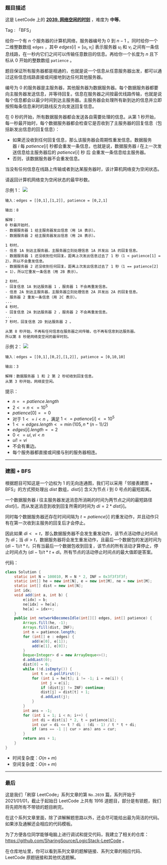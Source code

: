 ### 题目描述

这是 LeetCode 上的 **[2039. 网络空闲的时刻](https://leetcode-cn.com/problems/the-time-when-the-network-becomes-idle/solution/by-ac_oier-5txs/)** ，难度为 **中等**。

Tag : 「BFS」



给你一个有 $n$ 个服务器的计算机网络，服务器编号为 $0$ 到 $n - 1$ 。同时给你一个二维整数数组 `edges` ，其中 $edges[i] = [u_i, v_i]$ 表示服务器 $u_i$ 和 $v_i$ 之间有一条信息线路，在一秒内它们之间可以传输任意数目的信息。再给你一个长度为 $n$ 且下标从 $0$ 开始的整数数组 `patience` 。

题目保证所有服务器都是相通的，也就是说一个信息从任意服务器出发，都可以通过这些信息线路直接或间接地到达任何其他服务器。

编号为 $0$ 的服务器是主服务器，其他服务器为数据服务器。每个数据服务器都要向主服务器发送信息，并等待回复。信息在服务器之间按最优线路传输，也就是说每个信息都会以最少时间到达主服务器。主服务器会处理所有新到达的信息并立即按照每条信息来时的路线反方向发送回复信息。

在 $0$ 秒的开始，所有数据服务器都会发送各自需要处理的信息。从第 $1$ 秒开始，每一秒最开始时，每个数据服务器都会检查它是否收到了主服务器的回复信息（包括新发出信息的回复信息）：

* 如果还没收到任何回复信息，那么该服务器会周期性重发信息。数据服务器 $i$ 每 $patience[i]$ 秒都会重发一条信息，也就是说，数据服务器 $i$ 在上一次发送信息给主服务器后的 $patience[i]$ 秒 后 会重发一条信息给主服务器。
* 否则，该数据服务器不会重发信息。

当没有任何信息在线路上传输或者到达某服务器时，该计算机网络变为空闲状态。

请返回计算机网络变为空闲状态的最早秒数。

示例 1：
![](https://assets.leetcode.com/uploads/2021/09/22/quiet-place-example1.png)
```
输入：edges = [[0,1],[1,2]], patience = [0,2,1]

输出：8

解释：
0 秒最开始时，
- 数据服务器 1 给主服务器发出信息（用 1A 表示）。
- 数据服务器 2 给主服务器发出信息（用 2A 表示）。

1 秒时，
- 信息 1A 到达主服务器，主服务器立刻处理信息 1A 并发出 1A 的回复信息。
- 数据服务器 1 还没收到任何回复。距离上次发出信息过去了 1 秒（1 < patience[1] = 2），所以不会重发信息。
- 数据服务器 2 还没收到任何回复。距离上次发出信息过去了 1 秒（1 == patience[2] = 1），所以它重发一条信息（用 2B 表示）。

2 秒时，
- 回复信息 1A 到达服务器 1 ，服务器 1 不会再重发信息。
- 信息 2A 到达主服务器，主服务器立刻处理信息 2A 并发出 2A 的回复信息。
- 服务器 2 重发一条信息（用 2C 表示）。
...
4 秒时，
- 回复信息 2A 到达服务器 2 ，服务器 2 不会再重发信息。
...
7 秒时，回复信息 2D 到达服务器 2 。

从第 8 秒开始，不再有任何信息在服务器之间传输，也不再有信息到达服务器。
所以第 8 秒是网络变空闲的最早时刻。
```
示例 2：
![](https://assets.leetcode.com/uploads/2021/09/04/network_a_quiet_place_2.png)
```
输入：edges = [[0,1],[0,2],[1,2]], patience = [0,10,10]

输出：3

解释：数据服务器 1 和 2 第 2 秒初收到回复信息。
从第 3 秒开始，网络变空闲。
```

提示：
* $n == patience.length$
* $2 <= n <= 10^5$
* $patience[0] == 0$
* 对于 $1 <= i < n$ ，满足 $1 <= patience[i] <= 10^5$
* $1 <= edges.length <= \min(105, n * (n - 1) / 2)$
* $edges[i].length == 2$
* $0 <= ui, vi < n$
* $ui != vi$
* 不会有重边。
* 每个服务器都直接或间接与别的服务器相连。

---

### 建图 + BFS

根据题目可知这是一个边权为 $1$ 的无向连通图，我们可以采用「邻接表建图 + BFS」的方式预处理出 $dist$ 数组，$dist[i]$ 含义为节点 $i$ 到 $0$ 号点的最短距离。

一个数据服务器 $i$ 往主服务器发送消息所消耗的时间为两节点之间的最短路径 $dist[i]$，而从发送消息到收到回复所需的时间为 $di = 2 * dist[i]$。

同时每个数据服务器还存在时间间隔为 $t = patience[i]$ 的重发动作，并且动作只有在第一次收到主服务的回复后才会停止。

因此如果 $di <= t$，那么数据服务器不会发生重发动作，该节点活动停止时间点为 $di$；当 $di > t$，数据服务器将会发生重发动作，且最后一个数据包的发送时间为 $(di - 1) / t * t$，只有当最后一个数据包收到回复，该节点的所有活动才算停止，停止时间点为 $(di - 1) / t * t + di$。所有节点的活动停止时间点的最大值即是答案。

代码：
```Java
class Solution {
    static int N = 100010, M = N * 2, INF = 0x3f3f3f3f;
    static int[] he = new int[N], e = new int[M], ne = new int[M];
    static int[] dist = new int[N];
    int idx;
    void add(int a, int b) {
        e[idx] = b;
        ne[idx] = he[a];
        he[a] = idx++;
    }
    public int networkBecomesIdle(int[][] edges, int[] patience) {
        Arrays.fill(he, -1);
        Arrays.fill(dist, INF);
        int n = patience.length;
        for (int[] e : edges) {
            add(e[0], e[1]);
            add(e[1], e[0]);
        }
        Deque<Integer> d = new ArrayDeque<>();
        d.addLast(0);
        dist[0] = 0;
        while (!d.isEmpty()) {
            int t = d.pollFirst();
            for (int i = he[t]; i != -1; i = ne[i]) {
                int j = e[i];
                if (dist[j] != INF) continue;
                dist[j] = dist[t] + 1;
                d.addLast(j);
            }
        }
        int ans = -1;
        for (int i = 1; i < n; i++) {
            int di = dist[i] * 2, t = patience[i];
            int cur = di <= t ? di : (di - 1) / t * t + di;
            if (ans == -1 || cur > ans) ans = cur;
        }
        return ans + 1;
    }
}
```
* 时间复杂度：$O(n + m)$
* 空间复杂度：$O(n + m)$

---

### 最后

这是我们「刷穿 LeetCode」系列文章的第 `No.2039` 篇，系列开始于 2021/01/01，截止于起始日 LeetCode 上共有 1916 道题目，部分是有锁题，我们将先把所有不带锁的题目刷完。

在这个系列文章里面，除了讲解解题思路以外，还会尽可能给出最为简洁的代码。如果涉及通解还会相应的代码模板。

为了方便各位同学能够电脑上进行调试和提交代码，我建立了相关的仓库：https://github.com/SharingSource/LogicStack-LeetCode 。

在仓库地址里，你可以看到系列文章的题解链接、系列文章的相应代码、LeetCode 原题链接和其他优选题解。

